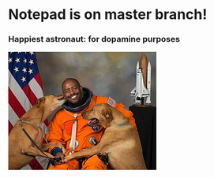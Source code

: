 # Notepad is on master branch!

### Happiest astronaut:  for dopamine purposes

![Happiest Astronaut](/happy%20astronaut.jpg)
